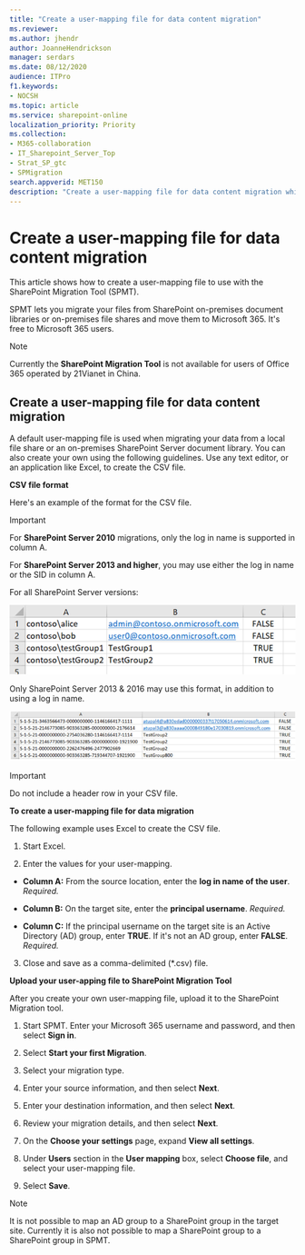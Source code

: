 ```yaml
---
title: "Create a user-mapping file for data content migration"
ms.reviewer: 
ms.author: jhendr
author: JoanneHendrickson
manager: serdars
ms.date: 08/12/2020
audience: ITPro
f1.keywords:
- NOCSH
ms.topic: article
ms.service: sharepoint-online
localization_priority: Priority
ms.collection: 
- M365-collaboration
- IT_Sharepoint_Server_Top
- Strat_SP_gtc
- SPMigration
search.appverid: MET150
description: "Create a user-mapping file for data content migration while using the SharePoint Migration Tool."
---
```


# Create a user-mapping file for data content migration

This article shows how to create a user-mapping file to use with the SharePoint Migration Tool (SPMT).
  
SPMT lets you migrate your files from SharePoint on-premises document libraries or on-premises file shares and move them to Microsoft 365. It's free to Microsoft 365 users.
  
> [!NOTE]
>  Currently the **SharePoint Migration Tool** is not available for users of Office 365 operated by 21Vianet in China. 
  
## Create a user-mapping file for data content migration

A default user-mapping file is used when migrating your data from a local file share or an on-premises SharePoint Server document library. You can also create your own using the following guidelines. Use any text editor, or an application like Excel, to create the CSV file.
  
 **CSV file format**
  
Here's an example of the format for the CSV file.
>[!Important]
>For **SharePoint Server 2010** migrations, only the log in name is supported in column A.
>
>For **SharePoint Server 2013 and higher**, you may use either the log in name or the SID in column A.

For all SharePoint Server versions:
  
![User-mapping file for data content migration](media/spmt-user-mapping.png)

Only SharePoint Server 2013 & 2016 may use this format, in addition to using a log in name.

![User-mapping for 2013 and 2016](media/spmt-user-mapping-2013.png) 


> [!IMPORTANT]
> Do not include a header row in your CSV file. 
  
 **To create a user-mapping file for data migration**
  
The following example uses Excel to create the CSV file.
  
1. Start Excel.
    
2. Enter the values for your user-mapping.
    
  - **Column A:** From the source location, enter the **log in name of the user**.  *Required.* 
    
  - **Column B:** On the target site, enter the **principal username**.  *Required.* 
    
  - **Column C:** If the principal username on the target site is an Active Directory (AD) group, enter **TRUE**. If it's not an AD group, enter **FALSE**.  *Required.* 
    
3. Close and save as a comma-delimited (\*.csv) file.
    
 **Upload your user-apping file to SharePoint Migration Tool**
  
After you create your own user-mapping file, upload it to the SharePoint Migration tool.
  
1. Start SPMT. Enter your Microsoft 365 username and password, and then select **Sign in**.

2. Select **Start your first Migration**.

3. Select your migration type.

4. Enter your source information, and then select **Next**.

5. Enter your destination information, and then select **Next**.

6. Review your migration details, and then select **Next**.

7. On the **Choose your settings** page, expand **View all settings**.

8. Under **Users** section in the **User mapping** box, select **Choose file**, and select your user-mapping file.

9. Select **Save**.

>[!Note]
> It is not possible to map an AD group to a SharePoint group in the target site.  Currently it is also not possible to map a SharePoint group to a SharePoint group in SPMT.    
